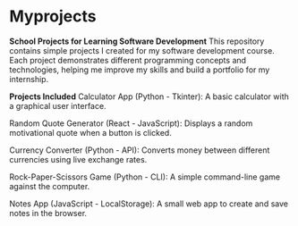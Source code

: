 # Myprojects
**School Projects for Learning Software Development**
This repository contains simple projects I created for my software development course. Each project demonstrates different programming concepts and technologies, helping me improve my skills and build a portfolio for my internship.

**Projects Included**
Calculator App (Python - Tkinter): A basic calculator with a graphical user interface.

Random Quote Generator (React - JavaScript): Displays a random motivational quote when a button is clicked.

Currency Converter (Python - API): Converts money between different currencies using live exchange rates.

Rock-Paper-Scissors Game (Python - CLI): A simple command-line game against the computer.

Notes App (JavaScript - LocalStorage): A small web app to create and save notes in the browser.
